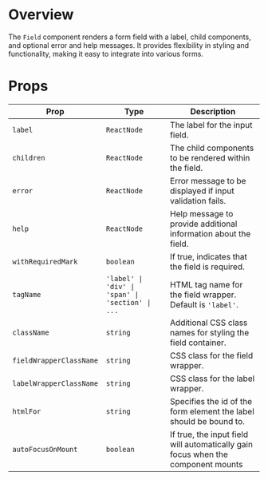 # Overview

The `Field` component renders a form field with a label, child components, and optional error and help messages. It provides flexibility in styling and functionality, making it easy to integrate into various forms.

# Props

| Prop                    | Type                                             | Description                                                                      |
| ----------------------- | ------------------------------------------------ | -------------------------------------------------------------------------------- |
| `label`                 | `ReactNode`                                      | The label for the input field.                                                   |
| `children`              | `ReactNode`                                      | The child components to be rendered within the field.                            |
| `error`                 | `ReactNode`                                      | Error message to be displayed if input validation fails.                         |
| `help`                  | `ReactNode`                                      | Help message to provide additional information about the field.                  |
| `withRequiredMark`      | `boolean`                                        | If true, indicates that the field is required.                                   |
| `tagName`               | `'label' \| 'div' \| 'span' \| 'section' \| ...` | HTML tag name for the field wrapper. Default is `'label'`.                       |
| `className`             | `string`                                         | Additional CSS class names for styling the field container.                      |
| `fieldWrapperClassName` | `string`                                         | CSS class for the field wrapper.                                                 |
| `labelWrapperClassName` | `string`                                         | CSS class for the label wrapper.                                                 |
| `htmlFor`               | `string`                                         | Specifies the id of the form element the label should be bound to.               |
| `autoFocusOnMount`      | `boolean`                                        | If true, the input field will automatically gain focus when the component mounts |
